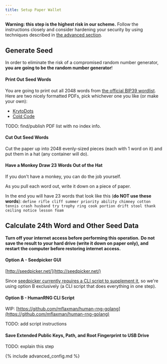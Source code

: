 ```yaml
---
title: Setup Paper Wallet
---
```


**Warning: this step is the highest risk in our scheme.**
Follow the instructions closely and consider hardening your security by using techniques described in [the advanced section](/paper-advanced).

## Generate Seed
In order to eliminate the risk of a compromised random number generator, **you are going to be the random number generator**!

#### Print Out Seed Words

You are going to print out all 2048 words from [the official BIP39 wordlist](https://github.com/bitcoin/bips/blob/master/bip-0039/english.txt). Here are two nicely formatted PDFs, pick whichever one you like (or make your own):
* [KrytoDots](../assets/guide/kryptodots_bip39_wordlist.pdf)
* [Cold Code](../assets/guide/cold_code_bip39_wordlist.pdf)

TODO: find/publish PDF list with no index info.

#### Cut Out Seed Words
Cut the paper up into 2048 evenly-sized pieces (each with 1 word on it) and put them in a hat (any container will do).

#### Have a Monkey Draw 23 Words Out of the Hat
If you don't have a monkey, you can do the job yourself.

As you pull each word out, write it down on a piece of paper.

In the end you will have 23 words that look like this (**do NOT use these words**):
`define rifle cliff summer priority ability chimney cotton tennis crash husband try trophy ring cook portion drift stool thank ceiling notice lesson foam`

## Calculate 24th Word and Other Seed Data

**Turn off your internet access before performing this operation.**
**Do not save the result to your hard drive (write it down on paper only), and restart the computer before restoring internet access.**

#### Option A - Seedpicker GUI
[http://seedpicker.net/](http://seedpicker.net/)

Since [seedpicker currently requires a CLI script to supplement it](https://github.com/merland/seedpicker/issues/23), so we're using option B exclusively (a CLI script that does everything in one step).

#### Option B - HumanRNG CLI Script
WIP: [https://github.com/mflaxman/human-rng-golang](https://github.com/mflaxman/human-rng-golang)

TODO: add script instructions

#### Save Extended Public Keys, Path, and Root Fingerprint to USB Drive
TODO: explain this step

{% include advanced_config.md %}
